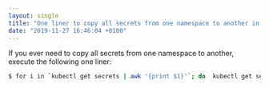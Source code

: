 ```yaml
---
layout: single
title: "One liner to copy all secrets from one namespace to another in Kubernetes"
date: "2019-11-27 16:46:04 +0100"
---
```


If you ever need to copy all secrets from one namespace to another, execute the following one liner:

```bash
$ for i in `kubectl get secrets | awk '{print $1}'`; do  kubectl get secret $1 -n <source-namespace> -o yaml | sed s/"namespace: <source-namespace>"/"namespace: <target-namespace>"/ | kubectl apply -n <target-namespace> -f -  ; done
```
